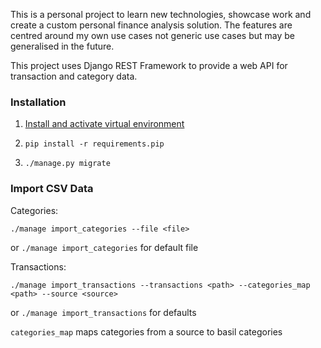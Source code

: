 This is a personal project to learn new technologies, showcase work and create a custom personal finance analysis solution. The features are centred around my own use cases not generic use cases but may be generalised in the future.

This project uses Django REST Framework to provide a web API for transaction and category data.

### Installation

1. [Install and activate virtual environment](https://packaging.python.org/guides/installing-using-pip-and-virtualenv/)

2. `pip install -r requirements.pip`

3. `./manage.py migrate`

### Import CSV Data

Categories:

`./manage import_categories --file <file>`

or `./manage import_categories` for default file

Transactions:

`./manage import_transactions --transactions <path> --categories_map <path> --source <source>`

or `./manage import_transactions` for defaults

`categories_map` maps categories from a source to basil categories